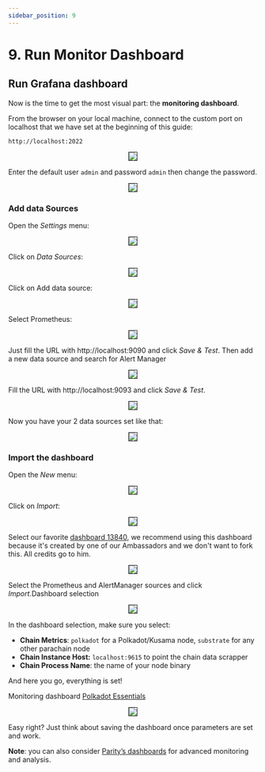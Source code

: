 ```yaml
---
sidebar_position: 9
---
```


# 9. Run Monitor Dashboard

## Run Grafana dashboard

Now is the time to get the most visual part: the **monitoring dashboard**.

From the browser on your local machine, connect to the custom port on localhost that we have set at the beginning of this guide:

```
http://localhost:2022
```

<center>
<img src="https://i.imgur.com/AYAQCq9.png" border="1"></img>
</center>

Enter the default user `admin` and password `admin` then change the password.

<center>
<img src="https://i.imgur.com/s23MvU7.png" border="1"></img>
</center>

### Add data Sources

Open the _Settings_ menu:

<center>
<img src="https://i.imgur.com/IWu0NAR.png" border="1"></img>
</center>

Click on _Data Sources_:

<center>
<img src="https://i.imgur.com/pa97cJZ.png" border="1"></img>
</center>

Click on Add data source:

<center>
<img src="https://i.imgur.com/wGqRsD1.png" border="1"></img>
</center>

Select Prometheus:

<center>
<img src="https://i.imgur.com/jcb0kr0.png" border="1"></img>
</center>

Just fill the URL with http://localhost:9090 and click _Save & Test_.
Then add a new data source and search for Alert Manager

<center>
<img src="https://i.imgur.com/8yucyLh.png" border="1"></img>
</center>

Fill the URL with http://localhost:9093 and click _Save & Test_.

<center>
<img src="https://i.imgur.com/8kTsQcI.png" border="1"></img>
</center>

Now you have your 2 data sources set like that:

<center>
<img src="https://i.imgur.com/ET5OPjr.png" border="1"></img>
</center>


### Import the dashboard

Open the _New_ menu:

<center>
<img src="https://i.imgur.com/wLbnjGL.png" border="1"></img>
</center>

Click on _Import_:

<center>
<img src="https://i.imgur.com/dFIggF1.png" border="1"></img>
</center>

Select our favorite [dashboard 13840](https://grafana.com/grafana/dashboards/13840), we recommend using this dashboard because it's created by one of our Ambassadors and we don't want to fork this.  All credits go to him.

<center>
<img src="https://i.imgur.com/TrUCIGj.png" border="1"></img>
</center>

Select the Prometheus and AlertManager sources and click _Import_.Dashboard selection

<center>
<img src="https://i.imgur.com/awp0g63.png" border="1"></img>
</center>

In the dashboard selection, make sure you select:

* **Chain Metrics**: `polkadot` for a Polkadot/Kusama node, `substrate` for any other parachain node
* **Chain Instance Host:** `localhost:9615` to point the chain data scrapper
* **Chain Process Name**: the name of your node binary

And here you go, everything is set!

Monitoring dashboard [Polkadot Essentials](https://grafana.com/grafana/dashboards/13840)

<center>
<img src="https://i.imgur.com/MZVOvk5.jpg" border="1"></img>
</center>

Easy right? Just think about saving the dashboard once parameters are set and work.

**Note**: you can also consider [Parity’s dashboards](https://github.com/paritytech/substrate/tree/master/.maintain/monitoring/grafana-dashboards) for advanced monitoring and analysis.

